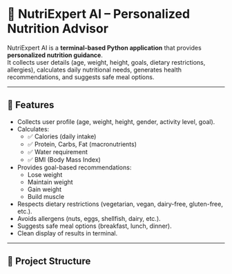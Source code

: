 # 🍎 NutriExpert AI – Personalized Nutrition Advisor

NutriExpert AI is a **terminal-based Python application** that provides **personalized nutrition guidance**.  
It collects user details (age, weight, height, goals, dietary restrictions, allergies), calculates daily nutritional needs, generates health recommendations, and suggests safe meal options.

---

## 🚀 Features
- Collects user profile (age, weight, height, gender, activity level, goal).
- Calculates:
  - ✅ Calories (daily intake)
  - ✅ Protein, Carbs, Fat (macronutrients)
  - ✅ Water requirement
  - ✅ BMI (Body Mass Index)
- Provides goal-based recommendations:
  - Lose weight
  - Maintain weight
  - Gain weight
  - Build muscle
- Respects dietary restrictions (vegetarian, vegan, dairy-free, gluten-free, etc.).
- Avoids allergens (nuts, eggs, shellfish, dairy, etc.).
- Suggests safe meal options (breakfast, lunch, dinner).
- Clean display of results in terminal.

---

## 📂 Project Structure

